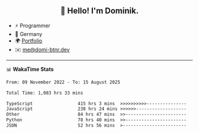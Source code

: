 <h2 align="center">👋 Hello! I'm Dominik.</h2>

- ⚡ Programmer
- 📍 Germany
- 🌍 [Portfolio](https://domi-btnr.dev)
- ✉️ [me@domi-btnr.dev](mailto://me@domi-btnr.dev)

---
📊 **WakaTime Stats**
<!--START_SECTION:waka-->

```txt
From: 09 November 2022 - To: 15 August 2025

Total Time: 1,083 hrs 33 mins

TypeScript                 415 hrs 3 mins  >>>>>>>>>>---------------   38.30 %
JavaScript                 238 hrs 24 mins >>>>>>-------------------   22.00 %
Other                      84 hrs 47 mins  >>-----------------------   07.82 %
Python                     78 hrs 40 mins  >>-----------------------   07.26 %
JSON                       52 hrs 56 mins  >------------------------   04.89 %
```

<!--END_SECTION:waka-->

